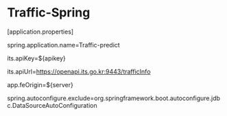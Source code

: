 # Traffic-Spring

[application.properties]

spring.application.name=Traffic-predict

its.apiKey=${apikey}

its.apiUrl=https://openapi.its.go.kr:9443/trafficInfo

app.feOrigin=${server}

spring.autoconfigure.exclude=org.springframework.boot.autoconfigure.jdbc.DataSourceAutoConfiguration

